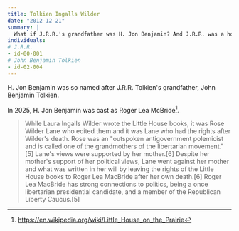 ```yaml
---
title: Tolkien Ingalls Wilder
date: "2012-12-21"
summary: |
  What if J.R.R.'s grandfather was H. Jon Benjamin? And J.R.R. was a homesteader in the Midwest?
individuals:
# J.R.R.
- id-00-001
# John Benjamin Tolkien
- id-02-004
---
```

H. Jon Benjamin was so named after J.R.R. Tolkien's grandfather, John Benjamin Tolkien. 

In 2025, H. Jon Benjamin was cast as Roger Lea McBride[^1].

> While Laura Ingalls Wilder wrote the Little House books, it was Rose Wilder Lane who edited them and it was Lane who had the rights after Wilder's death. Rose was an "outspoken antigovernment polemicist and is called one of the grandmothers of the libertarian movement."[5] Lane's views were supported by her mother.[6] Despite her mother's support of her political views, Lane went against her mother and what was written in her will by leaving the rights of the Little House books to Roger Lea MacBride after her own death.[6] Roger Lea MacBride has strong connections to politics, being a once libertarian presidential candidate, and a member of the Republican Liberty Caucus.[5]

[^1]: https://en.wikipedia.org/wiki/Little_House_on_the_Prairie